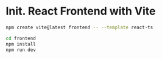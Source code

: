 # Init. React Frontend with Vite

```bash
npm create vite@latest frontend -- --template react-ts

cd frontend
npm install
npm run dev
```
